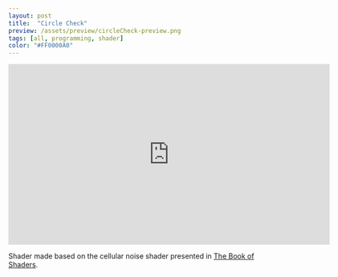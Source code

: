 ```yaml
---
layout: post
title:  "Circle Check"
preview: /assets/preview/circleCheck-preview.png
tags: [all, programming, shader]
color: "#FF0000A0"
---
```


<iframe width="640" height="360" frameborder="0" src="https://www.shadertoy.com/embed/ltKcDc?gui=true&t=10&paused=true&muted=false" allowfullscreen></iframe>


Shader made based on the cellular noise shader presented in [The Book of Shaders](https://thebookofshaders.com/12/).